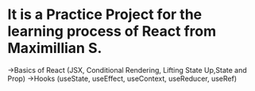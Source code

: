 # It is a Practice Project for the learning process of React from Maximillian S.

->Basics of React (JSX, Conditional Rendering, Lifting State Up,State and Prop)
->Hooks (useState, useEffect, useContext, useReducer, useRef)
